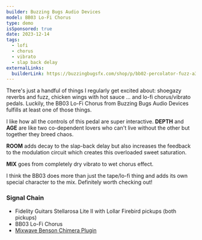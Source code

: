 ```yaml
---
builder: Buzzing Bugs Audio Devices
model: BB03 Lo-Fi Chorus
type: demo
isSponsored: true
date: 2023-12-14
tags:
  - lofi
  - chorus
  - vibrato
  - slap back delay
externalLinks:
  builderLink: https://buzzingbugsfx.com/shop/p/bb02-percolator-fuzz-a3z38
---
```


There's just a handful of things I regularly get excited about: shoegazy reverbs and fuzz, chicken wings with hot sauce ... and lo-fi chorus/vibrato pedals. Luckily, the BB03 Lo-Fi Chorus from Buzzing Bugs Audio Devices fulfills at least one of those things.

I like how all the controls of this pedal are super interactive. **DEPTH** and **AGE** are like two co-dependent lovers who can't live without the other but together they breed chaos.

**ROOM** adds decay to the slap-back delay but also increases the feedback to the modulation circuit which creates this overloaded sweet saturation.

**MIX** goes from completely dry vibrato to wet chorus effect.

I think the BB03 does more than just the tape/lo-fi thing and adds its own special character to the mix. Definitely worth checking out!

### Signal Chain

- Fidelity Guitars Stellarosa Lite II with Lollar Firebird pickups (both pickups)
- BB03 Lo-Fi Chorus
- [Mixwave Benson Chimera Plugin](https://www.mixwave.net/products/benson-chimera)
